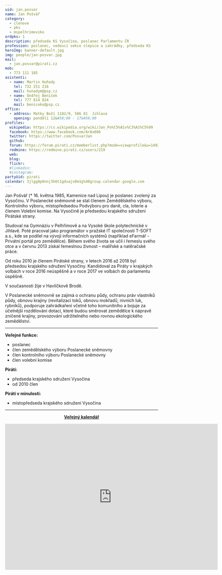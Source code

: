 ```yaml
---
uid: jan.posvar
name: Jan Pošvář
category:
  - clenove
  - pks
  - mspelhrimovsko
ordpks: 1
description: předseda KS Vysočina, poslanec Parlamentu ČR
profession: poslanec, vedoucí sekce slepice a zahrádky, předseda KS
heroImg: banner-default.jpg
img: people/jan-posvar.jpg
mail:
  - jan.posvar@pirati.cz
mob:
  - 773 111 185
asistenti:
  - name: Martin Huňady
    tel: 732 251 216
    mail: hunadym@psp.cz
  - name: Ondřej Beníček
    tel: 777 814 824
    mail: beniceko@psp.cz
office:
  - address: Matky Boží 1182/9, 586 01  Jihlava
    opening: pondělí 12&#58;00 - 17&#58;00
profiles:
  wikipedia: https://cs.wikipedia.org/wiki/Jan_Po%C5%A1v%C3%A1%C5%99
  facebook: https://www.facebook.com/ArAx666
  twitter: https://twitter.com/PosvarJan
  github:
  forum: https://forum.pirati.cz/memberlist.php?mode=viewprofile&u=1492
  redmine: https://redmine.pirati.cz/users/219
  web:
  blog:
  flickr:
  #linkedin:
  #instagram:
partyUid: pirati
calendar: 3jlgg8p8nnj3k6t1gduajv0m1g%40group.calendar.google.com
---
```

Jan Pošvář (* 16. května 1985, Kamenice nad Lipou) je poslanec zvolený za Vysočinu. V Poslanecké sněmovně se stal členem Zemědělského výboru, Kontrolního výboru, místopředsedou Podvýboru pro daně, cla, loterie a členem Volební komise. Na Vysočině je předsedou krajského sdružení Pirátské strany.

Studoval na Gymnáziu v Pelhřimově a na Vysoké škole polytechnické v Jihlavě. Poté pracoval jako programátor v pražské IT společnosti T-SOFT a.s., kde se podílel na vývoji informačních systémů (například eFarmář - Privátní portál pro zemědělce). Během svého života se učil i řemeslu svého otce a v červnu 2013 získal řemeslnou živnost – malířské a natěračské práce.

Od roku 2010 je členem Pirátské strany, v letech 2016 až 2018 byl předsedou krajského sdružení Vysočiny. Kandidoval za Piráty v krajských volbách v roce 2016 neúspěšně a v roce 2017 ve volbách do parlamentu úspěšně.

V současnosti žije v Havlíčkově Brodě.

V Poslanecké sněmovně se zajímá o ochranu půdy, ochranu práv vlastníků půdy, obnovu krajiny (revitalizaci toků, obnovu mokřadů, nivních luk, rybníků), podporuje zahrádkaření včetně toho komunitního a bojuje za účelnější rozdělování dotací, které budou směrovat zemědělce k nápravě zničené krajiny, provozování udržitelného nebo rovnou ekologického zemědělství.

---
**Veřejné funkce:**
* poslanec
* člen zemědělského výboru Poslanecké sněmovny
* člen kontrolního výboru Poslanecké sněmovny
* člen volební komise

**Piráti:**
* předseda krajského sdružení Vysočina
* od 2010 člen

**Piráti v minulosti:**
* místopředseda krajského sdružení Vysočina

---
<style>
@media only screen and (max-width: 989px) {
  .desktop {
    visibility: hidden;
  }
}
@media only screen and (min-width: 990px) {
  .mobile {
    visibility: hidden;
  }
}
</style>

<div class="mobile">
  <p align="center"><a href="https://calendar.google.com/calendar/u/0?cid=M2psZ2c4cDhubmozazZ0MWdkdWFqdjBtMWdAZ3JvdXAuY2FsZW5kYXIuZ29vZ2xlLmNvbQ"><b>Veřejný kalendář</b></a></p>
</div>
<div class="hidden lg:block">
  <p align="center"><iframe src="https://calendar.google.com/calendar/u/0?cid=M2psZ2c4cDhubmozazZ0MWdkdWFqdjBtMWdAZ3JvdXAuY2FsZW5kYXIuZ29vZ2xlLmNvbQ" style="border-width:0" width="700" height="480" frameborder="0" scrolling="no"></iframe></p>
</div>
